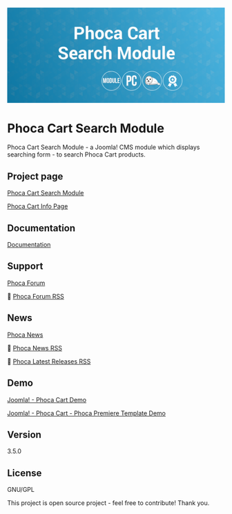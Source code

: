 



![Phoca Cart Search Module](https://github.com/PhocaCz/PhocaCartSearchModule/blob/master/mod_phocacart_search.png)

# Phoca Cart Search Module



Phoca Cart Search Module - a Joomla! CMS module which displays searching form - to search Phoca Cart products.



## Project page

[Phoca Cart Search Module](https://www.phoca.cz/phoca-cart-search-module)

[Phoca Cart Info Page](https://www.phoca.cz/project/phocacart-joomla-ecommerce)



## Documentation

[Documentation](https://www.phoca.cz/documentation/category/124-phoca-cart-search-module)





## Support

[Phoca Forum](https://www.phoca.cz/forum)

:bell: [Phoca Forum RSS](https://www.phoca.cz/forum/app.php/feed)



## News

[Phoca News](https://www.phoca.cz/news)

:bell: [Phoca News RSS](https://www.phoca.cz/news?format=feed&type=rss)

:bell: [Phoca Latest Releases RSS](https://www.phoca.cz/download/feed/111?format=feed&type=rss)



## Demo

[Joomla! - Phoca Cart Demo](https://www.phoca.cz/phocacartdemo/)

[Joomla! - Phoca Cart - Phoca Premiere Template Demo](https://www.phoca.cz/phocacartdemo/premiere/)



## Version

3.5.0



## License

GNU/GPL



This project is open source project - feel free to contribute! Thank you.
